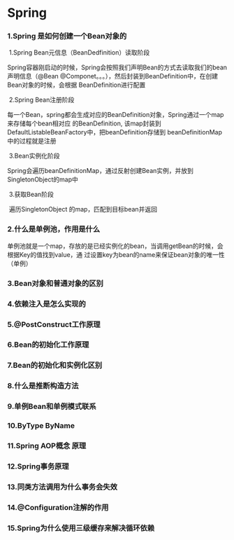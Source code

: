# Spring

### 1.Spring 是如何创建一个Bean对象的

​	1.Spring Bean元信息（BeanDedfinition）读取阶段

​		Spring容器刚启动的时候，Spring会按照我们声明Bean的方式去读取我们的bean声明信息（@Bean 		@Componet。。。），然后封装到BeanDefinition中，在创建Bean对象的时候，会根据			                    	        BeanDefinition进行配置

​	2.Spring Bean注册阶段

​		每一个Bean，spring都会生成对应的BeanDefinition对象，Spring通过一个map来存储每个bean相对应		的BeanDefinition, 该map封装到DefaultListableBeanFactory中，把beanDefinition存储到		  	        beanDefinitionMap中的过程就是注册

​	3.Bean实例化阶段

​		Spring会遍历beanDefinitionMap，通过反射创建Bean实例，并放到SingletonObject的map中

​	3.获取Bean阶段

​		遍历SingletonObject 的map，匹配到目标bean并返回

### 2.什么是单例池，作用是什么

​	单例池就是一个map，存放的是已经实例化的bean，当调用getBean的时候，会根据Key的值找到value，通	过设置key为bean的name来保证bean对象的唯一性（单例）

### 3.Bean对象和普通对象的区别

### 4.依赖注入是怎么实现的

### 5.@PostConstruct工作原理

### 6.Bean的初始化工作原理

### 7.Bean的初始化和实例化区别

### 8.什么是推断构造方法

### 9.单例Bean和单例模式联系

### 10.ByType ByName

### 11.Spring AOP概念 原理

### 12.Spring事务原理

### 13.同类方法调用为什么事务会失效

### 14.@Configuration注解的作用

### 15.Spring为什么使用三级缓存来解决循环依赖
